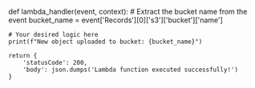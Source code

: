 def lambda_handler(event, context):
    # Extract the bucket name from the event
    bucket_name = event['Records'][0]['s3']['bucket']['name']
    
    # Your desired logic here
    print(f"New object uploaded to bucket: {bucket_name}")
    
    return {
        'statusCode': 200,
        'body': json.dumps('Lambda function executed successfully!')
    }
